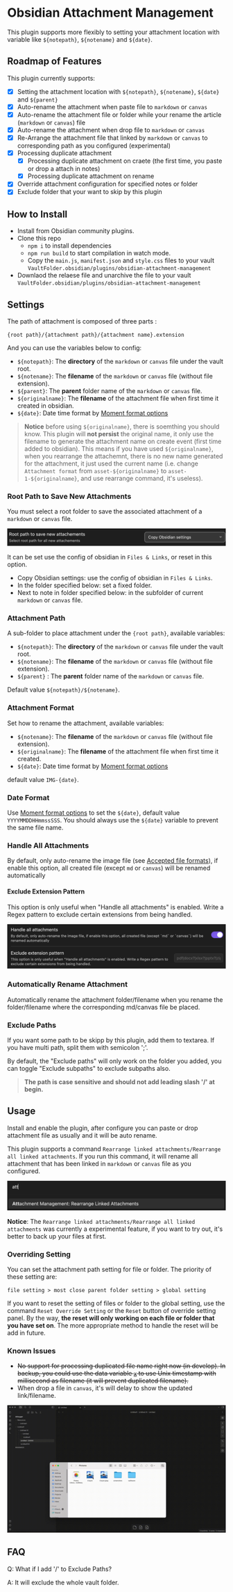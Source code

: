 # Obsidian Attachment Management

This plugin supports more flexibly to setting your attachment location with variable like `${notepath}`, `${notename}` and `${date}`.

## Roadmap of Features

This plugin currently supports:

- [x] Setting the attachment location with `${notepath}`, `${notename}`, `${date}` and `${parent}`
- [x] Auto-rename the attachment when paste file to `markdown` or `canvas`
- [x] Auto-rename the attachment file or folder while your rename the article (`markdown` or `canvas`) file
- [x] Auto-rename the attachment when drop file to `markdown` or `canvas`
- [x] Re-Arrange the attachment file that linked by `markdown` or `canvas` to corresponding path as you configured (experimental)
- [x] Processing duplicate attachment
  - [x] Processing duplicate attachment on craete (the first time, you paste or drop a attach in notes)
  - [x] Processing duplicate attachment on rename
- [x] Override attachment configuration for specified notes or folder
- [x] Exclude folder that your want to skip by this plugin

## How to Install

- Install from Obsidian community plugins.
- Clone this repo
  - `npm i` to install dependencies
  - `npm run build` to start compilation in watch mode.
  - Copy the `main.js`, `manifest.json` and `style.css` files to your vault `VaultFolder.obsidian/plugins/obsidian-attachment-management`
- Downlaod the relaese file and unarchive the file to your vault `VaultFolder.obsidian/plugins/obsidian-attachment-management`

## Settings

The path of attachment is composed of three parts :

```
{root path}/{attachment path}/{attachment name}.extension
```

And you can use the variables below to config:

- `${notepath}`: The **directory** of the `markdown` or `canvas` file under the vault root.
- `${notename}`: The **filename** of the `markdown` or `canvas` file (without file extension).
- `${parent}`: The **parent** folder name of the `markdown` or `canvas` file.
- `${originalname}`: The **filename** of the attachment file when first time it created in obsidian.
- `${date}`: Date time format by [Moment format options](https://momentjscom.readthedocs.io/en/latest/moment/04-displaying/01-format)

> **Notice** before using `${originalname}`, there is soemthing you should know. This plugin will **not persist** the original name, it only use the filename to generate the attachment name on create event (first time added to obsidian). This means if you have used `${originalname}`, when you rearrange the attachemnt, there is no new name generated for the attachment, it just used the current name (i.e. change `Attachment format` from `asset-${originalname}` to `asset-1-${originalname}`, and use rearrange command, it's useless).

### Root Path to Save New Attachments

You must select a root folder to save the associated attachment of a `markdown` or `canvas` file.

![SCR-20230511-rgge](./images/SCR-20230511-rgge.png)

It can be set use the config of obsidian in `Files & Links`, or reset in this option.

- Copy Obsidian settings: use the config of obsidian in `Files & Links`.
- In the folder specified below: set a fixed folder.
- Next to note in folder specified below: in the subfolder of current `markdown` or `canvas` file.

### Attachment Path

A sub-folder to place attachment under the `{root path}`, available variables:

- `${notepath}`: The **directory** of the `markdown` or `canvas` file under the vault root.
- `${notename}`: The **filename** of the `markdown` or `canvas` file (without file extension).
- `${parent}` : The **parent** folder name of the `markdown` or `canvas` file.

Default value `${notepath}/${notename}`.

### Attachment Format

Set how to rename the attachment, available variables:

- `${notename}`: The **filename** of the `markdown` or `canvas` file (without file extension).
- `${originalname}`: The **filename** of the attachment file when first time it created.
- `${date}`: Date time format by [Moment format options](https://momentjscom.readthedocs.io/en/latest/moment/04-displaying/01-format)

default value `IMG-{date}`.

### Date Format

Use [Moment format options](https://momentjscom.readthedocs.io/en/latest/moment/04-displaying/01-format) to set the `${date}`, default value `YYYYMMDDHHmmssSSS`. You should always use the `${date}` variable to prevent the same file name.

### Handle All Attachments

By default, only auto-rename the image file (see [Accepted file formats](https://help.obsidian.md/Advanced+topics/Accepted+file+formats)), if enable this option, all created file (except `md` or `canvas`) will be renamed automatically

#### Exclude Extension Pattern

This option is only useful when "Handle all attachments" is enabled. Write a Regex pattern to exclude certain extensions from being handled.

![SCR-20230511-roat](./images/SCR-20230511-roat.png)

### Automatically Rename Attachment

Automatically rename the attachment folder/filename when you rename the folder/filename where the corresponding md/canvas file be placed.

### Exclude Paths

If you want some path to be skipp by this plugin, add them to textarea.
If you have multi path, split them with semicolon ';'. 

By default, the "Exclude paths" will only work on the folder you added, you can toggle "Exclude subpaths" to exclude subpaths also.

> **The path is case sensitive and should not add leading slash '/' at begin.**

## Usage

Install and enable the plugin, after configure you can paste or drop attachment file as usually and it will be auto rename.

This plugin supports a command `Rearrange linked attachments/Rearrange all linked attachments`. If you run this command, it will rename all attachment that has been linked in `markdown` or `canvas` file as you configured.

![SCR-20230511-rrtk](./images/SCR-20230511-rrtk.png)

**Notice**: The `Rearrange linked attachments/Rearrange all linked attachments` was currently a experimental feature, if you want to try out, it's better to back up your files at first.

### Overriding Setting

You can set the attachment path setting for file or folder. The priority of these setting are:

```
file setting > most close parent folder setting > global setting
```

If you want to reset the setting of files or folder to the global setting, use the command `Reset Override Setting` or the `Reset` button of override setting panel. By the way, **the reset will only working on each file or folder that you have set on**. The more appropriate method to handle the reset will be add in future.

### Known Issues

- ~~No support for processing duplicated file name right now (in develop). In backup, you could use the data variable [`x`](https://momentjscom.readthedocs.io/en/latest/moment/04-displaying/01-format/) to use Unix timestamp with millisecond as filename (it will prevent duplicated filename).~~
- When drop a file in `canvas`, it's will delay to show the updated link/filename.

![Screen Recording](./images/canvas_drop_delay.gif)

## FAQ

Q: What if I add '/' to Exclude Paths?

A: It will exclude the whole vault folder.

